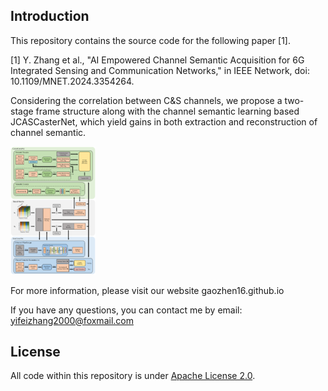 ## Introduction

This repository contains the source code for the following paper [1].

[1] Y. Zhang et al., "AI Empowered Channel Semantic Acquisition for 6G Integrated Sensing and Communication Networks," in IEEE Network, doi: 10.1109/MNET.2024.3354264.

Considering the correlation between C&S channels, we propose a two-stage frame structure along with the channel semantic learning based JCASCasterNet, which yield gains in both extraction and reconstruction of channel semantic.

<img src="./assets/block_diagram.png" style="zoom:20%;" />

For more information, please visit our website gaozhen16.github.io

If you have any questions, you can contact me by email: yifeizhang2000@foxmail.com

## License

All code within this repository is under [Apache License 2.0](https://www.apache.org/licenses/LICENSE-2.0).

